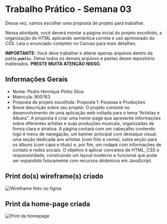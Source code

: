 # Trabalho Prático - Semana 03

Dessa vez, vamos escolher uma proposta de projeto para trabalhar.

Nessa atividade, você deverá montar a página inicial do projeto escolhido, a organização do HTML aplicando semântica correta e uso aprimorado do CSS. Leia o enunciado completo no Canvas para mais detalhes.

**IMPORTANTE:** Você deve trabalhar e alterar apenas arquivos dentro da pasta **`public`**. Deixe todos os demais arquivos e pastas desse repositório inalterados. **PRESTE MUITA ATENÇÃO NISSO.**

## Informações Gerais

- Nome: Pedro Henrique Pinho Silva 
- Matricula: 900763
- Proposta de projeto escolhida: Proposta 1: Pessoas e Produções
- Breve descrição sobre seu projeto: O projeto consiste no desenvolvimento de uma aplicação web voltada para o tema “Artistas e Álbuns”. A proposta é criar uma home-page que apresente informações sobre diferentes artistas e suas produções musicais, organizadas de forma clara e atrativa. A página contará com um cabeçalho contendo logo e menu de navegação, um banner principal com destaque visual, uma seção dedicada aos artistas (com foto e nome), outra seção para os álbuns (com capa e título) e, por fim, um rodapé com informações de contato e redes sociais. O objetivo é aplicar conceitos de HTML, CSS e responsividade, construindo um layout moderno e funcional que pode ser expandido futuramente com recursos dinâmicos em JavaScript.


## Print do(s) wireframe(s) criado

![Wireframe feito no figma](https://www.figma.com/design/etGAtTeLo1cx7MEQupHSQX/Pessoas-e-Produ%C3%A7%C3%B5es?node-id=0-1&t=fobpsfHwy0ycdwqt-1)


## Print da home-page criada

![Print da homepage](fotos/homepage.png)

